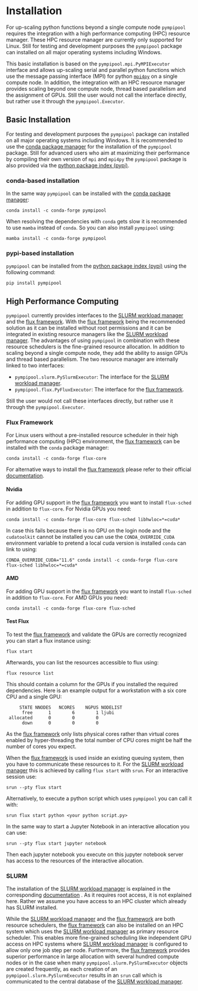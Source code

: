 # Installation
For up-scaling python functions beyond a single compute node `pympipool` requires the integration with a high 
performance computing (HPC) resource manager. These HPC resource manager are currently only supported for Linux. Still
for testing and development purposes the `pympipool` package can installed on all major operating systems including 
Windows. 

This basic installation is based on the `pympipool.mpi.PyMPIExecutor` interface and allows up-scaling serial 
and parallel python functions which use the message passing interface (MPI) for python [`mpi4py`](https://mpi4py.readthedocs.io)
on a single compute node. In addition, the integration with an HPC resource manager provides scaling beyond one compute
node, thread based parallelism and the assignment of GPUs. Still the user would not call the interface directly, but 
rather use it through the `pympipool.Executor`. 

## Basic Installation 
For testing and development purposes the `pympipool` package can installed on all major operating systems including 
Windows. It is recommended to use the [conda package manager](https://anaconda.org/conda-forge/pympipool) for the 
installation of the `pympipool` package. Still for advanced users who aim at maximizing their performance by compiling 
their own version of `mpi` and `mpi4py` the `pympipool` package is also provided via the 
[python package index (pypi)](https://pypi.org/project/pympipool/).

### conda-based installation 
In the same way `pympipool` can be installed with the [conda package manager](https://anaconda.org/conda-forge/pympipool): 
```
conda install -c conda-forge pympipool
```
When resolving the dependencies with `conda` gets slow it is recommended to use `mamba` instead of `conda`. So you can 
also install `pympipool` using: 
```
mamba install -c conda-forge pympipool
```

### pypi-based installation
`pympipool` can be installed from the [python package index (pypi)](https://pypi.org/project/pympipool/) using the 
following command: 
```
pip install pympipool
```

## High Performance Computing
`pympipool` currently provides interfaces to the [SLURM workload manager](https://www.schedmd.com) and the 
[flux framework](https://flux-framework.org). With the [flux framework](https://flux-framework.org) being the 
recommended solution as it can be installed without root permissions and it can be integrated in existing resource
managers like the [SLURM workload manager](https://www.schedmd.com). The advantages of using `pympipool` in combination
with these resource schedulers is the fine-grained resource allocation. In addition to scaling beyond a single compute
node, they add the ability to assign GPUs and thread based parallelism. The two resource manager are internally linked to
two interfaces: 

* `pympipool.slurm.PySlurmExecutor`: The interface for the [SLURM workload manager](https://www.schedmd.com).
* `pympipool.flux.PyFluxExecutor`: The interface for the [flux framework](https://flux-framework.org).

Still the user would not call these interfaces directly, but rather use it through the `pympipool.Executor`. 

### Flux Framework
For Linux users without a pre-installed resource scheduler in their high performance computing (HPC) environment, the
[flux framework](https://flux-framework.org) can be installed with the `conda` package manager: 
```
conda install -c conda-forge flux-core
```
For alternative ways to install the [flux framework](https://flux-framework.org) please refer to their official 
[documentation](https://flux-framework.readthedocs.io/en/latest/quickstart.html).

#### Nvidia 
For adding GPU support in the [flux framework](https://flux-framework.org) you want to install `flux-sched` in addition 
to `flux-core`. For Nvidia GPUs you need: 
```
conda install -c conda-forge flux-core flux-sched libhwloc=*=cuda*
```
In case this fails because there is no GPU on the login node and the `cudatoolkit` cannot be installed you can use the 
`CONDA_OVERRIDE_CUDA` environment variable to pretend a local cuda version is installed `conda` can link to using:
```
CONDA_OVERRIDE_CUDA="11.6" conda install -c conda-forge flux-core flux-sched libhwloc=*=cuda*
```

#### AMD
For adding GPU support in the [flux framework](https://flux-framework.org) you want to install `flux-sched` in addition 
to `flux-core`. For AMD GPUs you need: 
```
conda install -c conda-forge flux-core flux-sched
```

#### Test Flux
To test the [flux framework](https://flux-framework.org) and validate the GPUs are correctly recognized you can start
a flux instance using: 
```
flux start
```
Afterwards, you can list the resources accessible to flux using:
```
flux resource list
```
This should contain a column for the GPUs if you installed the required dependencies. Here is an example output for a 
workstation with a six core CPU and a single GPU: 
```
     STATE NNODES   NCORES    NGPUS NODELIST
      free      1        6        1 ljubi
 allocated      0        0        0 
      down      0        0        0 
```
As the [flux framework](https://flux-framework.org) only lists physical cores rather than virtual cores enabled by
hyper-threading the total number of CPU cores might be half the number of cores you expect.

When the [flux framework](https://flux-framework.org) is used inside an existing queuing system, then you have to 
communicate these resources to it. For the [SLURM workload manager](https://www.schedmd.com) this is achieved by calling
`flux start` with `srun`. For an interactive session use: 
```
srun --pty flux start
```
Alternatively, to execute a python script which uses `pympipool` you can call it with: 
```
srun flux start python <your python script.py>
```
In the same way to start a Jupyter Notebook in an interactive allocation you can use: 
```
srun --pty flux start jupyter notebook
```
Then each jupyter notebook you execute on this jupyter notebook server has access to the resources of the interactive
allocation. 

### SLURM 
The installation of the [SLURM workload manager](https://www.schedmd.com) is explained in the corresponding 
[documentation](https://slurm.schedmd.com/quickstart_admin.html) . As it requires root access, it is not explained here.
Rather we assume you have access to an HPC cluster which already has SLURM installed. 

While the [SLURM workload manager](https://www.schedmd.com) and the [flux framework](https://flux-framework.org) are 
both resource schedulers, the [flux framework](https://flux-framework.org) can also be installed on an HPC system which
uses the [SLURM workload manager](https://www.schedmd.com) as primary resource scheduler. This enables more fine-grained
scheduling like independent GPU access on HPC systems where [SLURM workload manager](https://www.schedmd.com) is 
configured to allow only one job step per node. Furthermore, the [flux framework](https://flux-framework.org) provides 
superior performance in large allocation with several hundred compute nodes or in the case when many `pympipool.slurm.PySlurmExecutor`
objects are created frequently, as each creation of an `pympipool.slurm.PySlurmExecutor` results in an `srun` call which is 
communicated to the central database of the [SLURM workload manager](https://www.schedmd.com). 
